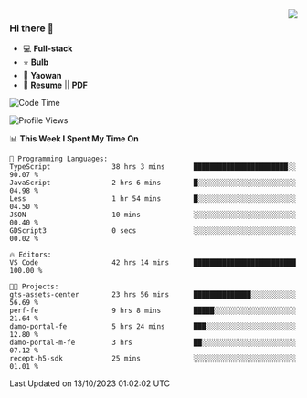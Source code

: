 <img align="right" src="https://github-readme-stats.vercel.app/api?username=LolipopJ&show_icons=true&count_private=true&hide_title=true&include_all_commits=true&theme=vue">

### Hi there 👋

- :computer: **Full-stack**
- :star: **Bulb**
- :pill: **Yaowan**
- :milky_way: [**Resume**](https://lolipopj.github.io/resume/) || [**PDF**](https://cdn.jsdelivr.net/gh/lolipopj/resume/export/resume-en.pdf)

<!--START_SECTION:waka-->
![Code Time](http://img.shields.io/badge/Code%20Time-1%2C792%20hrs%201%20min-blue)

![Profile Views](http://img.shields.io/badge/Profile%20Views-21-blue)

📊 **This Week I Spent My Time On** 

```text
💬 Programming Languages: 
TypeScript               38 hrs 3 mins       ███████████████████████░░   90.07 % 
JavaScript               2 hrs 6 mins        █░░░░░░░░░░░░░░░░░░░░░░░░   04.98 % 
Less                     1 hr 54 mins        █░░░░░░░░░░░░░░░░░░░░░░░░   04.50 % 
JSON                     10 mins             ░░░░░░░░░░░░░░░░░░░░░░░░░   00.40 % 
GDScript3                0 secs              ░░░░░░░░░░░░░░░░░░░░░░░░░   00.02 % 

🔥 Editors: 
VS Code                  42 hrs 14 mins      █████████████████████████   100.00 % 

🐱‍💻 Projects: 
gts-assets-center        23 hrs 56 mins      ██████████████░░░░░░░░░░░   56.69 % 
perf-fe                  9 hrs 8 mins        █████░░░░░░░░░░░░░░░░░░░░   21.64 % 
damo-portal-fe           5 hrs 24 mins       ███░░░░░░░░░░░░░░░░░░░░░░   12.80 % 
damo-portal-m-fe         3 hrs               ██░░░░░░░░░░░░░░░░░░░░░░░   07.12 % 
recept-h5-sdk            25 mins             ░░░░░░░░░░░░░░░░░░░░░░░░░   01.01 % 
```


 Last Updated on 13/10/2023 01:02:02 UTC
<!--END_SECTION:waka-->
